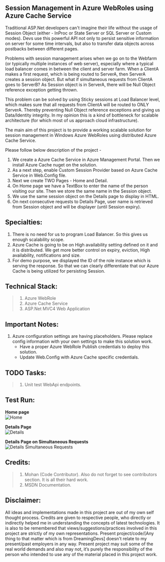 Session Management in Azure WebRoles using Azure Cache Service
-----------

Traditional ASP.Net developers can't imagine their life without the usage of Session Object (either - InProc or State Server
or SQL Server or Custom modes). Devs use this powerful API not only to persist sensitive information on server for some
time intervals, but also to transfer data objects across postbacks between different pages.

Problems with session management arises when we go on to the Webfarm (or typically multiple instances of web server), especially where
a typical load balancer comes in between the client and server farm. When a ClientA makes a first request, which is being
routed to ServerA, then ServerA creates a session object. But what if simultaneous requests from ClientA goes to ServerB?
As Session object is in ServerA, there will be Null Object reference exception getting thrown.

This problem can be solved by using Sticky sessions at Load Balancer level, which makes sure that all requests from ClientA
will be routed to ONLY ServerA. Thereby preventing Null Object reference exceptions and giving us Data/Identity integrity.
In my opinion this is a kind of bottleneck for scalable architecture (for which most of us approach cloud infrastructure).

The main aim of this project is to provide a working scalable solution for session management in Windows Azure WebRoles
using distributed Azure Cache Service.

Please follow below description of the project - 

1. We create a Azure Cache Service in Azure Management Portal. Then we install Azure Cache nuget on the solution.
2. As a next step, enable Custom Session Provider based on Azure Cache Service in Web.Config file.
2. Next we create TWO Pages - Home and Detail.
3. On Home page we have a TextBox to enter the name of the person visiting our site. Then we store the same name in the 
Session object.
4. We use the same session object on the Details page to display in HTML.
5. On next consecutive requests to Details Page, user name is retrieved from Session object and will be displayer (until
Session expiry).

Specialties:
-------------
1. There is no need for us to program Load Balancer. So this gives us enough scalability scope.
2. Azure Cache is going to be on High availability setting defined on it and it is distributed. We get more better control on 
expiry, eviction, High availability, notifications and size.
3. For demo purpose, we displayed the ID of the role instance which is serving the response. So that we can clearly differentiate
that our Azure Cache is being utilized for persisting Session.


Technical Stack:
---------------
> 1. Azure WebRole
> 2. Azure Cache Service
> 4. ASP.Net MVC4 Web Application

Important Notes:
-------------
1. Azure configuration settings are having placeholders. Please replace config information with your own settings to make this solution work.
	* Have a proper Azure WebRole Publish credentials to deploy this solution.
	* Update Web.Config with Azure Cache specific credentials.

TODO Tasks:
-----------
> 1. Unit test WebApi endpoints.

Test Run:
----------
**Home page**  
![Home](https://raw.github.com/DreamingDevs/Session-Management-in-Azure-Webroles-using-Azure-Cache-Service/master/Images/Home.png "Home")

**Details Page**  
![Details](https://raw.github.com/DreamingDevs/Session-Management-in-Azure-Webroles-using-Azure-Cache-Service/master/Images/Details.png "Details")

**Details Page on Simultaneous Requests**  
![Details Simultaneous Requests](https://raw.github.com/DreamingDevs/Session-Management-in-Azure-Webroles-using-Azure-Cache-Service/master/Images/Details_Simultaneous.png "Details Simultaneous Request")

Credits:
-----------
> 1. Mohan (Code Contributor). Also do not forget to see contributors section. It is all their hard work.
> 3. MSDN Documentation.

Disclaimer:
-----------
All ideas and implementations made in this project are out of my own self thought process. Credits are given to
respective people, who directly or indirectly helped me in understanding the concepts of latest technologies.
It is also to be remembered that views/suggestions/practices involved in this project are strictly of my own 
representations. Present project/code/[Any thing to that matter which is from DreamingDevs] doesn't relate to my 
present/past employers in any way. Present project may suit some of the real world demands and also may not, 
it’s purely the responsibility of the person who intended to use any of the material placed in this project work.

